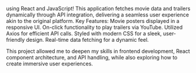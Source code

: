 using React and JavaScript! This application fetches movie data and trailers dynamically through API integration, delivering a seamless user experience akin to the original platform.
Key Features:
 Movie posters displayed in a responsive UI.
On-click functionality to play trailers via YouTube.
Utilized Axios for efficient API calls.
Styled with modern CSS for a sleek, user-friendly design.
Real-time data fetching for a dynamic feel.


This project allowed me to deepen my skills in frontend development, React component architecture, and API handling, while also exploring how to create immersive user experiences.
